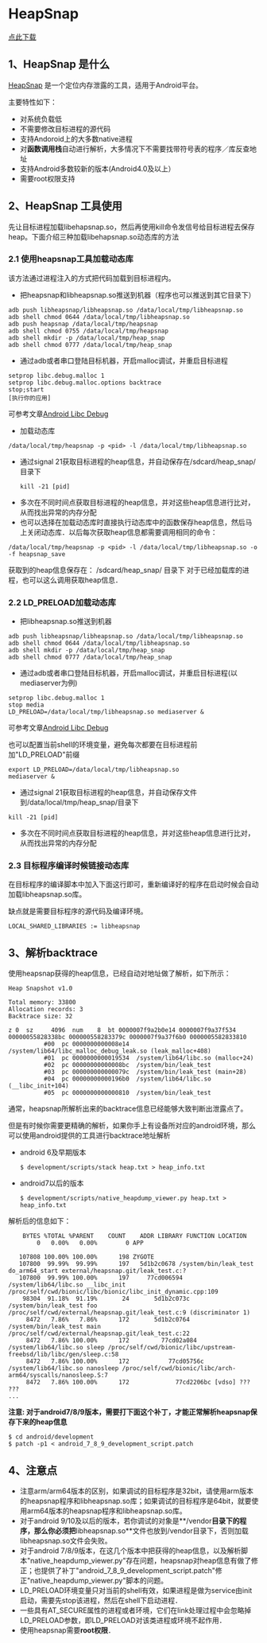 # HeapSnap

[点此下载](https://github.com/albuer/heapsnap/releases)

## 1、HeapSnap 是什么

[HeapSnap](https://github.com/albuer/heapsnap) 是一个定位内存泄露的工具，适用于Android平台。

主要特性如下：

- 对系统负载低
- 不需要修改目标进程的源代码
- 支持Andoroid上的大多数native进程
- 对**函数调用栈**自动进行解析，大多情况下不需要找带符号表的程序／库反查地址
- 支持Android多数较新的版本(Android4.0及以上）
- 需要root权限支持



## 2、HeapSnap 工具使用

先让目标进程加载libehapsnap.so，然后再使用kill命令发信号给目标进程去保存heap。下面介绍三种加载libehapsnap.so动态库的方法

### 2.1 使用heapsnap工具加载动态库

该方法通过进程注入的方式把代码加载到目标进程内。

* 把heapsnap和libheapsnap.so推送到机器（程序也可以推送到其它目录下）
```shell
adb push libheapsnap/libheapsnap.so /data/local/tmp/libheapsnap.so
adb shell chmod 0644 /data/local/tmp/libheapsnap.so
adb push heapsnap /data/local/tmp/heapsnap
adb shell chmod 0755 /data/local/tmp/heapsnap
adb shell mkdir -p /data/local/tmp/heap_snap
adb shell chmod 0777 /data/local/tmp/heap_snap
```
* 通过adb或者串口登陆目标机器，开启malloc调试，并重启目标进程
```shell
setprop libc.debug.malloc 1
setprop libc.debug.malloc.options backtrace
stop;start
[执行你的应用]
```
可参考文章[Android Libc Debug](https://albuer.github.io/2019/11/30/Android-libc-debug/)
* 加载动态库
```
/data/local/tmp/heapsnap -p <pid> -l /data/local/tmp/libheapsnap.so
```
* 通过signal 21获取目标进程的heap信息，并自动保存在/sdcard/heap_snap/目录下  
	```
	kill -21 [pid]
	```
* 多次在不同时间点获取目标进程的heap信息，并对这些heap信息进行比对，从而找出异常的内存分配  
* 也可以选择在加载动态库时直接执行动态库中的函数保存heap信息，然后马上关闭动态库．以后每次获取heap信息都需要调用相同的命令：  
```
/data/local/tmp/heapsnap -p <pid> -l /data/local/tmp/libheapsnap.so -o -f heapsnap_save
```
获取到的heap信息保存在： /sdcard/heap_snap/ 目录下
对于已经加载库的进程，也可以这么调用获取heap信息．

### 2.2 LD_PRELOAD加载动态库
* 把libheapsnap.so推送到机器
```shell
adb push libheapsnap/libheapsnap.so /data/local/tmp/libheapsnap.so
adb shell chmod 0644 /data/local/tmp/libheapsnap.so
adb shell mkdir -p /data/local/tmp/heap_snap
adb shell chmod 0777 /data/local/tmp/heap_snap
```

* 通过adb或者串口登陆目标机器，开启malloc调试，并重启目标进程(以mediaserver为例)
```shell
setprop libc.debug.malloc 1
stop media
LD_PRELOAD=/data/local/tmp/libheapsnap.so mediaserver &
```
可参考文章[Android Libc Debug](https://albuer.github.io/2019/11/30/Android-libc-debug/)

也可以配置当前shell的环境变量，避免每次都要在目标进程前加"LD_PRELOAD"前缀
```
export LD_PRELOAD=/data/local/tmp/libheapsnap.so
mediaserver &
```

* 通过signal 21获取目标进程的heap信息，并自动保存文件到/data/local/tmp/heap_snap/目录下
```
kill -21 [pid]
```

* 多次在不同时间点获取目标进程的heap信息，并对这些heap信息进行比对，从而找出异常的内存分配

### 2.3 目标程序编译时候链接动态库

在目标程序的编译脚本中加入下面这行即可，重新编译好的程序在启动时候会自动加载libheapsnap.so库。

缺点就是需要目标程序的源代码及编译环境。

```
LOCAL_SHARED_LIBRARIES := libheapsnap
```



## 3、解析backtrace

使用heapsnap获得的heap信息，已经自动对地址做了解析，如下所示：

```
Heap Snapshot v1.0

Total memory: 33800
Allocation records: 3
Backtrace size: 32

z 0  sz     4096  num    8  bt 0000007f9a2b0e14 0000007f9a37f534 00000055828338bc 000000558283379c 0000007f9a37f6b0 0000005582833810
          #00  pc 0000000000008e14  /system/lib64/libc_malloc_debug_leak.so (leak_malloc+408)
          #01  pc 0000000000019534  /system/lib64/libc.so (malloc+24)
          #02  pc 00000000000008bc  /system/bin/leak_test
          #03  pc 000000000000079c  /system/bin/leak_test (main+28)
          #04  pc 00000000000196b0  /system/lib64/libc.so (__libc_init+104)
          #05  pc 0000000000000810  /system/bin/leak_test
```

通常，heapsnap所解析出来的backtrace信息已经能够大致判断出泄露点了。

但是有时候你需要更精确的解析，如果你手上有设备所对应的android环境，那么可以使用android提供的工具进行backtrace地址解析

* android 6及早期版本
	```shell
	$ development/scripts/stack heap.txt > heap_info.txt
	```
* android7以后的版本
	```shell
	$ development/scripts/native_heapdump_viewer.py heap.txt > heap_info.txt
	```
	

解析后的信息如下：

```
    BYTES %TOTAL %PARENT    COUNT    ADDR LIBRARY FUNCTION LOCATION
        0   0.00%   0.00%        0 APP   

   107808 100.00% 100.00%      198 ZYGOTE   
   107800  99.99%  99.99%      197   5d1b2c0678 /system/bin/leak_test do_arm64_start external/heapsnap.git/leak_test.c:?
   107800  99.99% 100.00%      197     77cd006594 /system/lib64/libc.so __libc_init /proc/self/cwd/bionic/libc/bionic/libc_init_dynamic.cpp:109
    98304  91.18%  91.19%       24       5d1b2c073c /system/bin/leak_test foo /proc/self/cwd/external/heapsnap.git/leak_test.c:9 (discriminator 1)
     8472   7.86%   7.86%      172       5d1b2c0764 /system/bin/leak_test main /proc/self/cwd/external/heapsnap.git/leak_test.c:22
     8472   7.86% 100.00%      172         77cd02a084 /system/lib64/libc.so sleep /proc/self/cwd/bionic/libc/upstream-freebsd/lib/libc/gen/sleep.c:58
     8472   7.86% 100.00%      172           77cd05756c /system/lib64/libc.so nanosleep /proc/self/cwd/bionic/libc/arch-arm64/syscalls/nanosleep.S:7
     8472   7.86% 100.00%      172             77cd2206bc [vdso] ??? ???
...
```

**注意: 对于android7/8/9版本，需要打下面这个补丁，才能正常解析heapsnap保存下来的heap信息**

```shell
$ cd android/development
$ patch -p1 < android_7_8_9_development_script.patch
```



## 4、注意点

* 注意arm/arm64版本的区别，如果调试的目标程序是32bit，请使用arm版本的heapsnap程序和libheapsnap.so库；如果调试的目标程序是64bit，就要使用arm64版本的heapsnap程序和libheapsnap.so库。
* 对于android 9/10及以后的版本，若你调试的对象是**/vendor**目录下的程序，那么你必须把**libheapsnap.so**文件也放到/vendor目录下，否则加载libheapsnap.so文件会失败。
* 对于android 7/8/9版本，在这几个版本中把获得的heap信息，以及解析脚本"native_heapdump_viewer.py"存在问题，heapsnap对heap信息有做了修正；也提供了补丁"android_7_8_9_development_script.patch"修正"native_heapdump_viewer.py"脚本的问题。
* LD_PRELOAD环境变量只对当前的shell有效，如果进程是做为service由init启动，需要先stop该进程，然后在shell下启动进程．
* 一些具有AT_SECURE属性的进程或者环境，它们在link处理过程中会忽略掉LD_PRELOAD参数，即LD_PRELOAD对该类进程或环境不起作用．
* 使用heapsnap需要**root权限**．

